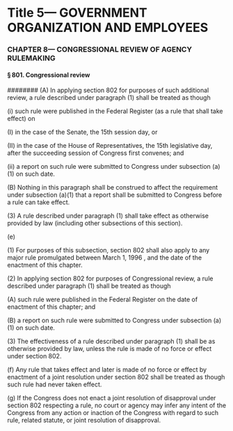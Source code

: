 
# Title 5— GOVERNMENT ORGANIZATION AND EMPLOYEES
### CHAPTER 8— CONGRESSIONAL REVIEW OF AGENCY RULEMAKING
#### § 801. Congressional review
######## (A) In applying section 802 for purposes of such additional review, a rule described under paragraph (1) shall be treated as though

(i) such rule were published in the Federal Register (as a rule that shall take effect) on

(I) in the case of the Senate, the 15th session day, or

(II) in the case of the House of Representatives, the 15th legislative day, after the succeeding session of Congress first convenes; and

(ii) a report on such rule were submitted to Congress under subsection (a)(1) on such date.

(B) Nothing in this paragraph shall be construed to affect the requirement under subsection (a)(1) that a report shall be submitted to Congress before a rule can take effect.

(3) A rule described under paragraph (1) shall take effect as otherwise provided by law (including other subsections of this section).

(e)

(1) For purposes of this subsection, section 802 shall also apply to any major rule promulgated between March 1, 1996 , and the date of the enactment of this chapter.

(2) In applying section 802 for purposes of Congressional review, a rule described under paragraph (1) shall be treated as though

(A) such rule were published in the Federal Register on the date of enactment of this chapter; and

(B) a report on such rule were submitted to Congress under subsection (a)(1) on such date.

(3) The effectiveness of a rule described under paragraph (1) shall be as otherwise provided by law, unless the rule is made of no force or effect under section 802.

(f) Any rule that takes effect and later is made of no force or effect by enactment of a joint resolution under section 802 shall be treated as though such rule had never taken effect.

(g) If the Congress does not enact a joint resolution of disapproval under section 802 respecting a rule, no court or agency may infer any intent of the Congress from any action or inaction of the Congress with regard to such rule, related statute, or joint resolution of disapproval.
